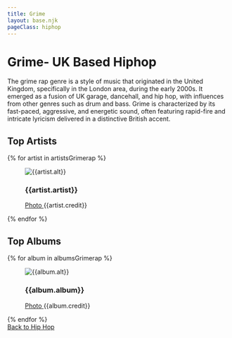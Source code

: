 ```yaml
---
title: Grime
layout: base.njk
pageClass: hiphop
---
```

<h1 class="subgenre-title">Grime- UK Based Hiphop <!-- sub genre name--></h1>

<p class="summary"> The grime rap genre is a style of music that originated in the United Kingdom, specifically in the London area, during the early 2000s. It emerged as a fusion of UK garage, dancehall, and hip hop, with influences from other genres such as drum and bass. Grime is characterized by its fast-paced, aggressive, and energetic sound, often featuring rapid-fire and intricate lyricism delivered in a distinctive British accent.<!-- subgenre summary--></p>

<!-- top album and artist section-->
<section class="top">
    <h2>Top Artists</h2>
    <div class="artist">
        {% for artist in artistsGrimerap %}
        <figure>
            <img src="{{artist.src}}" alt="{{artist.alt}}">
            <figcaption>
                <h3>{{artist.artist}}</h3>
                <p><a href="{{artist.creditLink}}">Photo </a>{{artist.credit}}</p>
            </figcaption>
            </figure>
        {% endfor %}
    </div>
    </section>

<section class="top">
<h2>Top Albums</h2>
<div class="albums">
    {% for album in albumsGrimerap %}
    <figure>
        <img src="{{album.src}}" alt="{{album.alt}}">
        <figcaption>
            <h3>{{album.album}}</h3>
            <p><a href="{{album.creditLink}}">Photo </a>{{album.credit}}</p>
        </figcaption>
        </figure>
    {% endfor %}
</div>
</section>
<section class="back"><a href="/hiphop">Back to Hip Hop</a></section>
<!-- suggestion section, still figuring out how to format this using the bubble diagram from the wireframe-->